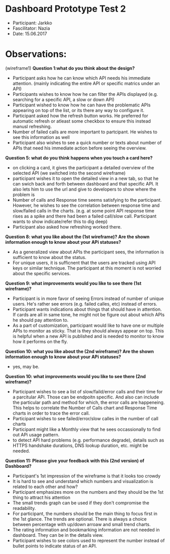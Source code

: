 # Dashboard Prototype Test 2
* Participant: Jarkko
* Fascilitator: Nazia
* Date: 15.06.2017

# Observations:

(wireframe1)
**Question 1:what do you think about the design?**

- Participant asks how he can know which API needs his immediate attention. (mainly indicating the entire API or specific matrics under an API)
- Participants wishes to know how he can filter the APIs displayed (e.g. searching for a specific API, a slow or down API)
- Participant wished to know how he can have the problematic APIs appearing on top of the list, or its there any way to configure it.
- Participant asked how the refresh button works. He preferred for automatic refresh or atleast some checkbox to ensure this instead manusl refreshing.
- Number of failed calls are more important to partcipant. He wishes to see this information as well
- Participant also wishes to see a quick number or texts about number of APIs that need his immediate action before seeing the overview.

**Question 5: what do you think happens when you touch a card here?**
- on clicking a card, it gives the participant a detailed overview of the selected API
(we switched into the second wireframe)
- participant wishes it to open the detailed view in a new tab, so that he can swich back and forth between dashboard and that specific API.
It also lets him to use the url and give to developers to show where the problem is
- Number of calls and Response time seems satisfying to the participant. However, he wishes to see the correlation between response time and slow/failed calls in the charts.
(e.g. at some point API response time rises as a spike and there had been a failed call/slow call. Participant wants to show indicate/refer this to dig deep)
- Participant also asked how refreshing worked there.

**Question 8: what you like about the (1st wireframe)? Are the shown information enough to know about your APi statuses?**
- As a generalized view about APIs the participant sees, the information is sufficient to know about the status.
- For unique users, it is sufficnent that the users are tracked using API keys or similar technique. The participant at this moment is not worried about the specific services. 


**Question 9: what improvements would you like to see there (1st wireframe)?**
- Participant is in more favor of seeing Errors instead of number of unique users. He's rather see errors (e.g. failed calles, etc) instead of errors.
- Participant wants indications about things that should have in attention. If cards are all in same tone, he might not be figure out about which APIs he should pay attention to.
- As a part of customization, participant would like to have one or multiple APIs to monitor as sticky.
That is they should always appear on top.
This is helpful when a new API is published and is needed to monitor to know how it performs on the fly.

**Question 10: what you like about the (2nd wireframe)? Are the shown information enough to know about your APi statuses?**
- yes, may be.

**Question 10: what improvements would you like to see there (2nd wireframe)?**
- Participant wishes to see a list of slow/faild/error calls and their time for a parcitular APi.
Those can be endpoitn specific.
And also can include the particular path and method for which, the error calls are happeneing.
This helps to correlate the Number of Calls chart and Response Time charts in order to trace the error call.
- Participant wishes to see failed/error/slow calles in the number of call charts
- Participant might like a Monthly view that he sees occassionally to find out APi usage pattern.
- to detect API hard problems (e.g. performance degrade), details such as HTTPS handshake durations, DNS lookup duration, etc. might be needed.

**Question 11: Please give your feedback with this (2nd version) of Dashboard?**
- Participant's 1st impression of the wireframe is that it looks too crowdy
- It is hard to see and understand which numbers and visualization is related to each other and how?
- Participant emphasizes more on the numbers and they should be the 1st thing to attract his attention
- The small trends graph can be used if they don't compromise the readability.
- For participant, the numbers should be the main thing to focus first in the 1st glance. The trends are optional.
There is always a choice between percentage with up/down arroaw and small trend charts.
- The rating information and bookmarking information are not needed in dashboard. They can be in the details view.
- Participant wishes to see colors used to represent the number instead of bullet points to indicate status of an API.




